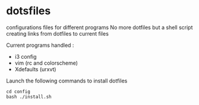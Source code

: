 # dotsfiles
configurations files for different programs
No more dotfiles but a shell script creating links from dotfiles to current files

Current programs handled :
* i3 config
* vim (rc and colorscheme)
* Xdefaults (urxvt)

Launch the following commands to install dotfiles
```shell
cd config
bash ./install.sh
```
